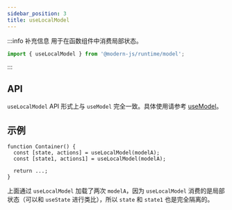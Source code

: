 ```yaml
---
sidebar_position: 3
title: useLocalModel
---
```


:::info 补充信息
用于在函数组件中消费局部状态。
```ts
import { useLocalModel } from '@modern-js/runtime/model';
```
:::

## API

`useLocalModel` API 形式上与 `useModel` 完全一致。具体使用请参考 [useModel](/docs/apis/runtime/container/use-model)。


## 示例

```tsx
function Container() {
  const [state, actions] = useLocalModel(modelA);
  const [state1, actions1] = useLocalModel(modelA);

  return ...;
}
```

上面通过 `useLocalModel` 加载了两次 `modelA`，因为 `useLocalModel` 消费的是局部状态（可以和 `useState` 进行类比），所以 `state` 和 `state1` 也是完全隔离的。
